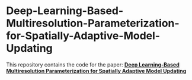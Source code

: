 # Deep-Learning-Based-Multiresolution-Parameterization-for-Spatially-Adaptive-Model-Updating
This repository contains the code for the paper: [**Deep Learning-Based Multiresolution Parameterization for Spatially Adaptive Model Updating**](https://onepetro.org/spersc/proceedings-abstract/23RSC/3-23RSC/D010S001R014/518346)
